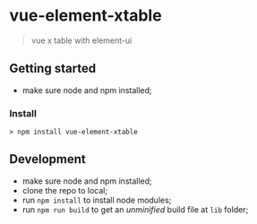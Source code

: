 # vue-element-xtable
> vue x table with element-ui


## Getting started
* make sure node and npm installed;

### Install
```
> npm install vue-element-xtable
```

## Development
* make sure node and npm installed;
* clone the repo to local;
* run `npm install` to install node modules;
* run `npm run build` to get an *unminified* build file at `lib` folder;
